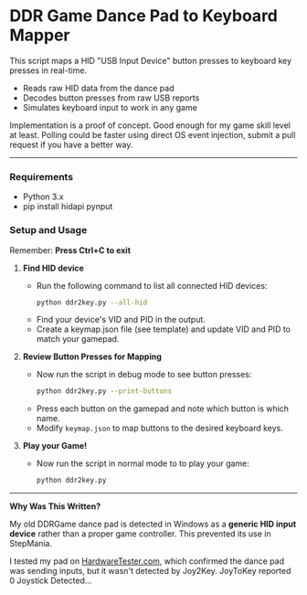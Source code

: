 # DDR Game Dance Pad to Keyboard Mapper

This script maps a HID "USB Input Device" button presses to keyboard key presses in real-time. 

* Reads raw HID data from the dance pad
* Decodes button presses from raw USB reports  
* Simulates keyboard input to work in any game  

Implementation is a proof of concept. Good enough for my game skill level at least. Polling could be faster using direct OS event injection, submit a pull request if you have a better way.

---

### Requirements
- Python 3.x  
- pip install hidapi pynput

### Setup and Usage
Remember: **Press Ctrl+C to exit**

1. **Find HID device**  
   - Run the following command to list all connected HID devices:  
     ```sh
     python ddr2key.py --all-hid
     ```
   - Find your device's VID and PID in the output.
   - Create a keymap.json file (see template) and update VID and PID to match your gamepad.

2. **Review Button Presses for Mapping**  
   - Now run the script in debug mode to see button presses:  
     ```sh
     python ddr2key.py --print-buttons
     ```
   - Press each button on the gamepad and note which button is which name.
   - Modify `keymap.json` to map buttons to the desired keyboard keys.

3. **Play your Game!**  
   - Now run the script in normal mode to to play your game:  
     ```sh
     python ddr2key.py
     ```
---

**Why Was This Written?**

My old DDRGame dance pad is detected in Windows as a **generic HID input device** rather than a proper game controller.  This prevented its use in StepMania. 

I tested my pad on [HardwareTester.com](https://hardwaretester.com/gamepad),  which confirmed the dance pad was sending inputs, but it wasn't detected by Joy2Key.  JoyToKey reported 0 Joystick Detected...
